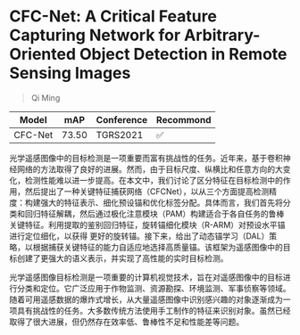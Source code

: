 # CFC-Net: A Critical Feature Capturing Network for Arbitrary-Oriented Object Detection in Remote Sensing Images

> Qi Ming

|Model|mAP|Conference|Recommond| 
|--|--|--|--|
|CFC-Net|73.50|TGRS2021|:white_check_mark:|

光学遥感图像中的目标检测是一项重要而富有挑战性的任务。近年来，基于卷积神经网络的方法取得了良好的进展。然而，由于目标尺度、纵横比和任意方向的大变化，检测性能难以进一步提高。在本文中，我们讨论了区分特征在目标检测中的作用，然后提出了一种关键特征捕获网络（CFCNet），以从三个方面提高检测精度：构建强大的特征表示、细化预设锚和优化标签分配。具体而言，我们首先将分类和回归特征解耦，然后通过极化注意模块（PAM）构建适合于各自任务的鲁棒关键特征。利用提取的鉴别回归特征，旋转锚细化模块（R-ARM）对预设水平锚进行定位细化，以获得
更好的旋转锚。接下来，给出了动态锚学习（DAL）策略，以根据捕获关键特征的能力自适应地选择高质量锚。该框架为遥感图像中的目标创建了更强大的语义表示，并实现了高性能的实时目标检测。

光学遥感图像目标检测是一项重要的计算机视觉技术，旨在对遥感图像中的目标进行分类和定位。它广泛应用于作物监测、资源勘探、环境监测、军事侦察等领域。随着可用遥感数据的爆炸式增长，从大量遥感图像中识别感兴趣的对象逐渐成为一项具有挑战性的任务。大多数传统方法使用手工制作的特征来识别对象。虽然已经取得了很大进展，但仍然存在效率低、鲁棒性不足和性能差等问题。
